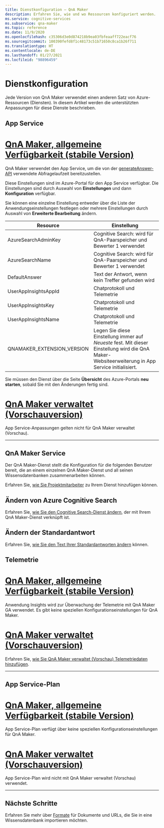 ```yaml
---
title: Dienstkonfiguration – QnA Maker
description: Erfahren Sie, wie und wo Ressourcen konfiguriert werden.
ms.service: cognitive-services
ms.subservice: qna-maker
ms.topic: reference
ms.date: 11/9/2020
ms.openlocfilehash: c35306d3e0d874218b9ea03fbfeaaff722eacf76
ms.sourcegitcommit: 100390fefd8f1c48173c51b71650c8ca1b26f711
ms.translationtype: HT
ms.contentlocale: de-DE
ms.lasthandoff: 01/27/2021
ms.locfileid: "98896459"
---
```

# <a name="service-configuration"></a>Dienstkonfiguration

Jede Version von QnA Maker verwendet einen anderen Satz von Azure-Ressourcen (Diensten). In diesem Artikel werden die unterstützten Anpassungen für diese Dienste beschrieben. 

## <a name="app-service"></a>App Service

# <a name="qna-maker-ga-stable-release"></a>[QnA Maker, allgemeine Verfügbarkeit (stabile Version)](#tab/v1)

QnA Maker verwendet den App Service, um die von der [generateAnswer-API](/rest/api/cognitiveservices/qnamaker4.0/runtime/generateanswer) verwendete Abfragelaufzeit bereitzustellen.

Diese Einstellungen sind im Azure-Portal für den App Service verfügbar. Die Einstellungen sind durch Auswahl von **Einstellungen** und dann **Konfiguration** verfügbar.

Sie können eine einzelne Einstellung entweder über die Liste der Anwendungseinstellungen festlegen oder mehrere Einstellungen durch Auswahl von **Erweiterte Bearbeitung** ändern.

|Resource|Einstellung|
|--|--|
|AzureSearchAdminKey|Cognitive Search: wird für QnA-Paarspeicher und Bewerter 1 verwendet|
|AzureSearchName|Cognitive Search: wird für QnA-Paarspeicher und Bewerter 1 verwendet|
|DefaultAnswer|Text der Antwort, wenn kein Treffer gefunden wird|
|UserAppInsightsAppId|Chatprotokoll und Telemetrie|
|UserAppInsightsKey|Chatprotokoll und Telemetrie|
|UserAppInsightsName|Chatprotokoll und Telemetrie|
|QNAMAKER_EXTENSION_VERSION|Legen Sie diese Einstellung immer auf _Neueste_ fest. Mit dieser Einstellung wird die QnA Maker-Websiteerweiterung in App Service initialisiert.|

Sie müssen den Dienst über die Seite **Übersicht** des Azure-Portals **neu starten**, sobald Sie mit den Änderungen fertig sind.

# <a name="qna-maker-managed-preview-release"></a>[QnA Maker verwaltet (Vorschauversion)](#tab/v2)

App Service-Anpassungen gelten nicht für QnA Maker verwaltet (Vorschau).

---

## <a name="qna-maker-service"></a>QnA Maker Service

Der QnA Maker-Dienst stellt die Konfiguration für die folgenden Benutzer bereit, die an einem einzelnen QnA Maker-Dienst und all seinen Wissensdatenbanken zusammenarbeiten können.

Erfahren Sie, [wie Sie Projektmitarbeiter](./reference-role-based-access-control.md) zu Ihrem Dienst hinzufügen können.

## <a name="change-azure-cognitive-search"></a>Ändern von Azure Cognitive Search

Erfahren Sie, [wie Sie den Cognitive Search-Dienst ändern](./how-to/set-up-qnamaker-service-azure.md#configure-qna-maker-to-use-different-cognitive-search-resource), der mit Ihrem QnA Maker-Dienst verknüpft ist.

## <a name="change-default-answer"></a>Ändern der Standardantwort

Erfahren Sie, [wie Sie den Text Ihrer Standardantworten ändern](How-To/change-default-answer.md) können. 

## <a name="telemetry"></a>Telemetrie

# <a name="qna-maker-ga-stable-release"></a>[QnA Maker, allgemeine Verfügbarkeit (stabile Version)](#tab/v1)

Anwendung Insights wird zur Überwachung der Telemetrie mit QnA Maker GA verwendet. Es gibt keine speziellen Konfigurationseinstellungen für QnA Maker.

# <a name="qna-maker-managed-preview-release"></a>[QnA Maker verwaltet (Vorschauversion)](#tab/v2)

Erfahren Sie, [wie Sie QnA Maker verwaltet (Vorschau) Telemetriedaten hinzufügen](How-To/get-analytics-knowledge-base.md). 

---

## <a name="app-service-plan"></a>App Service-Plan

# <a name="qnamaker-ga-stable-release"></a>[QnA Maker, allgemeine Verfügbarkeit (stabile Version)](#tab/v1)

App Service-Plan verfügt über keine speziellen Konfigurationseinstellungen für QnA Maker.

# <a name="qnamaker-managed-preview-release"></a>[QnA Maker verwaltet (Vorschauversion)](#tab/v2)

App Service-Plan wird nicht mit QnA Maker verwaltet (Vorschau) verwendet.

---

## <a name="next-steps"></a>Nächste Schritte

Erfahren Sie mehr über [Formate](reference-document-format-guidelines.md) für Dokumente und URLs, die Sie in eine Wissensdatenbank importieren möchten.
